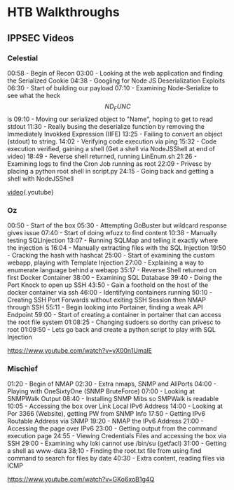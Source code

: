 <!-- TITLE: Resources -->
<!-- SUBTITLE: Miscellaneous noteworthy resources from around the web-->

# HTB Walkthroughs

## IPPSEC Videos

### Celestial

00:58 - Begin of Recon
03:00 - Looking at the web application and finding the Serialized Cookie
04:38 - Googling for Node JS Deserialization Exploits
06:30 - Start of building our payload
07:10 - Examining Node-Serialize to see what the heck _$$ND_FUNC$$_ is
09:10 - Moving our serialized object to "Name", hoping to get to read stdout
11:30 - Really busing the deserialize function by removing the Immediately Invokked Expression (IIFE)
13:25 - Failing to convert an object (stdout) to string.
14:02 - Verifying code execution via ping
15:32 - Code execution verified, gaining a shell
(Get a shell via NodeJSShell at end of video)
18:49 - Reverse shell returned, running LinEnum.sh
21:26 - Examining logs to find the Cron Job running as root
22:09 - Privesc by placing a python root shell in script.py
24:15 - Going back and getting a shell with NodeJSShell

[video](https://www.youtube.com/watch?v=aS6z4NgRysU){.youtube}


### Oz

00:50 - Start of the box
05:30 - Attempting GoBuster but wildcard response gives issue
07:40 - Start of doing wfuzz to find content
10:38 - Manually testing SQLInjection
13:07 - Running SQLMap and telling it exactly where the injection is
16:04 - Manually extracting files with the SQL Injection
19:50 - Cracking the hash with hashcat
25:00 - Start of examining the custom webapp, playing with Template Injection
27:00 - Explaining a way to enumerate language behind a webapp
35:17 - Reverse Shell returned on first Docker Container
38:00 - Examining SQL Database
39:40 - Doing the Port Knock to open up SSH
43:50 - Gain a foothold on the host of the docker container via ssh
46:00 - Identifying containers running
50:10 - Creating SSH Port Forwards without exiting SSH Session then NMAP through
 SSH
55:11 - Begin looking into Portainer, finding a weak API Endpoint
59:00 - Start of creating a container in portainer that can access the root file
 system
01:08:25 - Changing sudoers so dorthy can privesc to root
01:09:50 - Lets go back and create a python script to play with SQL Injection

https://www.youtube.com/watch?v=yX00n1UmalE

### Mischief

01:20 - Begin of NMAP
02:30 - Extra nmaps, SNMP and AllPorts
04:00 - Playing with OneSixtyOne (SNMP BruteForce)
07:00 - Looking at SNMPWalk Output
08:40 - Installing SNMP Mibs so SMPWalk is readable
10:05 - Accessing the box over Link Local IPv6 Address
14:00 - Looking at Por 3366 (Website), getting PW from SNMP Info
17:50 - Getting IPv6 Routable Address via SNMP
19:20 - NMAP the IPv6 Address
21:00 - Accessing the page over IPv6
23:00 - Getting output from the command execution page
24:55 - Viewing Credentials Files and accessing the box via SSH
29:00 - Examining why loki cannot use /bin/su (getfacl)
31:00 - Getting a shell as www-data
38;10 - Finding the root.txt file from using find command to search for files by
 date
40:30 - Extra content, reading files via ICMP

https://www.youtube.com/watch?v=GKo6xoB1g4Q
